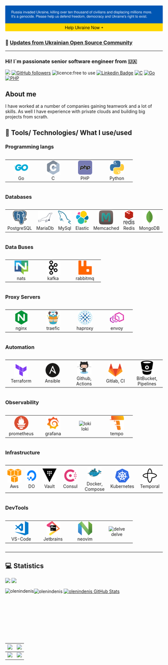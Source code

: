 [![Stand With Ukraine](https://raw.githubusercontent.com/vshymanskyy/StandWithUkraine/main/banner2-direct.svg)](https://vshymanskyy.github.io/StandWithUkraine/)

### 📢 [Updates from Ukrainian Open Source Community](https://github.com/vshymanskyy/StandWithUkraine/blob/main/docs/CommunityUpdates.md)
<hr>

<h3>Hi! I`m passionate senior software engineer from 🇺🇦</h3>

![](https://visitor-badge.glitch.me/badge?page_id=github.com/olenindenis) [![GitHub followers](https://img.shields.io/github/followers/olenindenis?label=Follow&style=social)](https://github.com/olenindenis/?tab=follow)  ![licence:free to use](https://img.shields.io/badge/licence-free--to--use-blue) [![Linkedin Badge](https://img.shields.io/badge/-olenindenis-blue?style=flat&logo=Linkedin&logoColor=white&link=https://www.linkedin.com/in/denis-olenin-b66ab082/)](https://www.linkedin.com/in/denis-olenin-b66ab082/)
[![C](https://img.shields.io/badge/c-%2300599C.svg?style=for-the-badge&logo=c&logoColor=white)](https://www.learn-c.org/)
[![Go](https://img.shields.io/badge/go-%2300ADD8.svg?style=for-the-badge&logo=go&logoColor=white)](https://go.dev/)
[![PHP](https://img.shields.io/badge/php-%23777BB4.svg?style=for-the-badge&logo=php&logoColor=white)](https://www.php.net/)

## About me

I have worked at a number of companies gaining teamwork and a lot of skills.
As well I have experience with private clouds and building big projects from scrath.

<h2>🚀 Tools/ Technologies/ What I use/used</h2>

<h3>Programming langs</h2>

<div style="display: flex; align-items: flex-start; align: center">
<table align="center">
  <tr>
      <td align="center"  width="88">
        <img src="images/svgicons/go-svgrepo-com.svg" alt="go" width="45" height="45" />
        <br>Go
      </td>
      <td align="center" width="88">
        <img src="images/svgicons/open-std_c-icon.svg" alt="c" width="45" height="45" />
        <br>C
      </td>
      <td align="center" width="88">
        <img src="images/svgicons/php-svgrepo-com.svg" alt="php" width="45" height="45" />
        <br>PHP
      </td>
      <td align="center" width="88">
        <img src="images/svgicons/python-icon.svg" alt="python" width="45" height="45" />
        <br>Python
      </td>
  </tr>
</table>
</div>

<h3>Databases</h2>

<div style="display: flex; align-items: flex-start; align: center">
<table align="center">
  <tr>
      <td align="center"  width="88">
        <img src="images/svgicons/postgresql-svgrepo-com.svg" alt="PostgreSQL" width="45" height="45" />
        <br>PostgreSQL
      </td>
      <td align="center" width="88">
        <img src="images/svgicons/mariadb-icon.svg" alt="MariaDb" width="45" height="45" />
        <br>MariaDb
      </td>
      <td align="center" width="88">
        <img src="images/svgicons/mysql-icon.svg" alt="mysql" width="45" height="45" />
        <br>MySql
      </td>
      <td align="center" width="88">
        <img src="images/svgicons/elastic-icon.svg" alt="Elastic" width="45" height="45" />
        <br>Elastic
      </td>
      <td align="center" width="88">
        <img src="images/svgicons/memcached-icon.svg" alt="Memcached" width="45" height="45" />
        <br>Memcached
      </td>
      <td align="center" width="88">
        <img src="images/svgicons/redis-original-wordmark.svg" alt="redis" width="45" height="45" />
        <br>Redis
      </td>
      <td align="center" width="88">
        <img src="images/svgicons/mongodb-icon.svg" alt="mongodb" width="45" height="45" />
        <br>MongoDB
      </td>
      <td align="center" width="88">
        <img src="images/svgicons/dragonfly-vector-1-svgrepo-com.svg" alt="dragonflydb" width="45" height="45" />
        <br>DragonflyDB
      </td>
      <td align="center" width="88">
        <img src="images/svgicons/etcd-svgrepo-com.svg" alt="etcd" width="45" height="45" />
        <br>etcd
      </td>
  </tr>
</table>
</div>

<h3>Data Buses</h2>

<div style="display: flex; align-items: flex-start; align: center">
<table align="center">
  <tr>
      <td align="center"  width="88">
        <img src="images/svgicons/natsio-icon.svg" alt="nats" width="45" height="45" />
        <br>nats
      </td>
      <td align="center" width="88">
        <img src="images/svgicons/apache_kafka-icon.svg" alt="kafka" width="45" height="45" />
        <br>kafka
      </td>
      <td align="center" width="88">
        <img src="images/svgicons/rabbitmq-icon.svg" alt="rabbitmq" width="45" height="45" />
        <br>rabbitmq
      </td>
  </tr>
</table>
</div>

<h3>Proxy Servers</h2>

<div style="display: flex; align-items: flex-start; align: center">
<table align="center">
  <tr>
      <td align="center"  width="88">
        <img src="images/svgicons/nginx-icon.svg" alt="nginx" width="45" height="45" />
        <br>nginx
      </td>
      <td align="center" width="88">
        <img src="images/svgicons/traefikio-icon.svg" alt="traefic" width="45" height="45" />
        <br>traefic
      </td>
      <td align="center" width="88">
        <img src="images/svgicons/haproxy-icon.svg" alt="haproxy" width="45" height="45" />
        <br>haproxy
      </td>
      <td align="center" width="88">
        <img src="images/svgicons/envoyproxyio-icon.svg" alt="envoy" width="45" height="45" />
        <br>envoy
      </td>
  </tr>
</table>
</div>

<h3>Automation</h2>

<div style="display: flex; align-items: flex-start; align: center">
<table align="center">
  <tr>
      <td align="center"  width="88">
        <img src="images/svgicons/terraform-svgrepo-com.svg" alt="Terraform" width="45" height="45" />
        <br>Terraform
      </td>
      <td align="center" width="88">
        <img src="images/svgicons/ansible-icon.svg" alt="Ansible" width="45" height="45" />
        <br>Ansible
      </td>
      <td align="center" width="88">
        <img src="images/svgicons/github-icon.svg" alt="Github" width="45" height="45" />
        <br>Github, Actions
      </td>
      <td align="center" width="88">
        <img src="images/svgicons/gitlab-icon.svg" alt="Gitlab" width="45" height="45" />
        <br>Gitlab, CI
      </td>
      <td align="center" width="88">
        <img src="images/svgicons/bitbucket-icon.svg" alt="BitBucket" width="45" height="45" />
        <br>BitBucket, Pipelines
      </td>
  </tr>
</table>
</div>

<h3>Observability</h2>

<div style="display: flex; align-items: flex-start; align: center">
<table align="center">
  <tr>
      <td align="center"  width="88">
        <img src="images/svgicons/prometheusio-icon.svg" alt="prometheusio" width="45" height="45" />
        <br>prometheus
      </td>
      <td align="center" width="88">
        <img src="images/svgicons/grafana-svgrepo-com.svg" alt="grafana" width="45" height="45" />
        <br>grafana
      </td>
      <td align="center" width="88">
        <img src="images/svgicons/loki_icon-com.svg" alt="loki" width="45" height="45" />
        <br>loki
      </td>
      <td align="center" width="88">
        <img src="images/svgicons/grafana-tempo.svg" alt="tempo" width="45" height="45" />
        <br>tempo
      </td>
  </tr>
</table>
</div>

<h3>Infrastructure</h2>

<div style="display: flex; align-items: flex-start; align: center">
<table align="center">
  <tr>
      <td align="center"  width="88">
        <img src="images/svgicons/amazon_aws-icon.svg" alt="Aws" width="50" height="45" />
        <br>Aws
      </td>
      <td align="center" width="88">
        <img src="images/svgicons/digitalocean-svgrepo-com.svg" alt="DO" width="50" height="45" />
        <br>DO
      </td>
      <td align="center" width="88">
        <img src="images/svgicons/vault-svgrepo-com.svg" alt="Vault" width="45" height="45" />
        <br>Vault
      </td>
      <td align="center" width="88">
        <img src="images/svgicons/consul-svgrepo-com.svg" alt="Consul" width="45" height="45" />
        <br>Consul
      </td>
      <td align="center" width="88">
        <img src="images/svgicons/docker-icon.svg" alt="Docker" width="45" height="45" />
        <br>Docker, Compose
      </td>
      <td align="center" width="88">
        <img src="images/svgicons/kubernetes-icon.svg" alt="Kubernetes" width="45" height="45" />
        <br>Kubernetes
      </td>
      <td align="center" width="88">
        <img src="images/svgicons/temporalio.svg" alt="Temporal" width="45" height="45" />
        <br>Temporal
      </td>
  </tr>
</table>
</div>

<h3>DevTools</h2>

<div style="display: flex; align-items: flex-start; align: center">
<table align="center">
  <tr>
      <td align="center"  width="88">
        <img src="images/svgicons/visualstudio_code-icon.svg" alt="VS-Code" width="45" height="45" />
        <br>VS-Code
      </td>
      <td align="center" width="88">
        <img src="images/svgicons/jetbrains-icon.svg" alt="Jetbrains" width="45" height="45" />
        <br>Jetbrains
      </td>
      <td align="center" width="88">
        <img src="images/svgicons/neovim-mark.svg" alt="neovim" width="45" height="45" />
        <br>neovim
      </td>
      <td align="center" width="88">
        <img src="https://github.com/go-delve/delve/blob/master/assets/delve_icon.png" alt="delve" width="45" height="45" />
        <br>delve
      </td>
  </tr>
</table>
</div>

---
## 💻 Statistics

[<img src="https://github-readme-stats.vercel.app/api?username=olenindenis&show_icons=true&count_private=true&include_all_commits=true&theme=cobalt" height="175">](https://github-readme-stats.vercel.app/api?username=lucthienphong1120)
[<img src="https://github-readme-stats.vercel.app/api/top-langs/?username=olenindenis&layout=compact&theme=cobalt" height="175">](https://github-readme-stats.vercel.app/api/top-langs/?username=lucthienphong1120)


<img align="center" src="https://github-readme-streak-stats.herokuapp.com/?user=olenindenis&theme=cobalt" alt="olenindenis" />

<a href="https://github.com/olenindenis/olenindenis">
  <img align="center" src="https://bad-apple-github-readme.vercel.app/api?username=olenindenis&show_icons=true&line_height=27&count_private=true&theme=cobalt" height="175" alt="olenindenis GitHub Stats" />
</a>

<img align="left" src="https://github-readme-stats.vercel.app/api/top-langs?username=olenindenis&theme=cobalt&show_icons=true&locale=en&layout=compact" height="175" alt="olenindenis" />

<table>
  <tbody>
    <tr>
      <th>
        <a href="https://github-profile-summary-cards.vercel.app/api/cards/repos-per-language?username=olenindenis">
          <img src="https://github-profile-summary-cards.vercel.app/api/cards/repos-per-language?username=olenindenis&theme=cobalt"/>
        </a>
      </th>
      <th>
        <a href="https://github-profile-summary-cards.vercel.app/api/cards/most-commit-language?username=olenindenis&">
          <img src="https://github-profile-summary-cards.vercel.app/api/cards/most-commit-language?username=olenindenis&theme=cobalt"/>
        </a>
      </th>
    </tr>
  </tbody>
  <tbody>
    <tr>
      <td>
        <a href="https://github-profile-summary-cards.vercel.app/api/cards/stats?username=olenindenis">
          <img src="https://github-profile-summary-cards.vercel.app/api/cards/stats?username=olenindenis&theme=cobalt"/>
        </a>
      </td>
      <td>
        <a href="https://github-profile-summary-cards.vercel.app/api/cards/productive-time?username=olenindenis">
          <img src="https://github-profile-summary-cards.vercel.app/api/cards/productive-time?username=olenindenis&theme=cobalt"/>
        </a>
      </td>
    </tr>
  </tbody>
</table>
